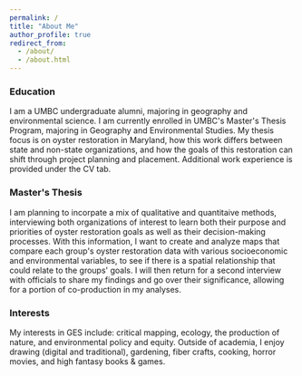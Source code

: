 ```yaml
---
permalink: /
title: "About Me"
author_profile: true
redirect_from: 
  - /about/
  - /about.html
---
```


### Education
  I am a UMBC undergraduate alumni, majoring in geography and environmental science. I am currently enrolled in UMBC's Master's Thesis Program, majoring in Geography and Environmental Studies. My thesis focus is on oyster restoration in Maryland, how this work differs between state and non-state organizations, and how the goals of this restoration can shift through project planning and placement. Additional work experience is provided under the CV tab.
    
 ### Master's Thesis    
  I am planning to incorpate a mix of qualitative and quantitaive methods, interviewing both organizations of interest to learn both their purpose and priorities of oyster restoration goals as well as their decision-making processes. With this information, I want to create and analyze maps that compare each group's oyster restoration data with various socioeconomic and environmental variables, to see if there is a spatial relationship that could relate to the groups' goals. I will then return for a second interview with officials to share my findings and go over their significance, allowing for a portion of co-production in my analyses.

### Interests
  My interests in GES include: critical mapping, ecology, the production of nature, and environmental policy and equity. Outside of academia, I enjoy drawing (digital and traditional), gardening, fiber crafts, cooking, horror movies, and high fantasy books & games.
